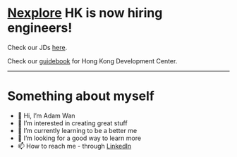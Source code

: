 # [Nexplore](https://www.nexplore.com) HK is now hiring engineers!

Check our JDs [here](https://hk.jobsdb.com/hk/search-jobs/nexplore).

Check our [guidebook](https://github.com/adamwan-nexplore/guidebook-nxp-hk) for Hong Kong Development Center.

-----
# Something about myself

- 👋 Hi, I’m Adam Wan
- 👀 I’m interested in creating great stuff
- 🌱 I’m currently learning to be a better me
- 💞️ I’m looking for a good way to learn more
- 📫 How to reach me - through [LinkedIn](https://hk.linkedin.com/in/adamhk)

<!---
adamwan-nexplore/adamwan-nexplore is a ✨ special ✨ repository because its `README.md` (this file) appears on your GitHub profile.
You can click the Preview link to take a look at your changes.
--->
